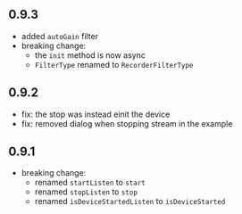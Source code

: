 ## 0.9.3
- added `autoGain` filter
- breaking change: 
  - the `init` method is now async
  - `FilterType` renamed to `RecorderFilterType`

## 0.9.2
- fix: the stop was instead einit the device
- fix: removed dialog when stopping stream in the example

## 0.9.1
- breaking change: 
  - renamed `startListen` to `start`
  - renamed `stopListen` to `stop`
  - renamed `isDeviceStartedListen` to `isDeviceStarted`
